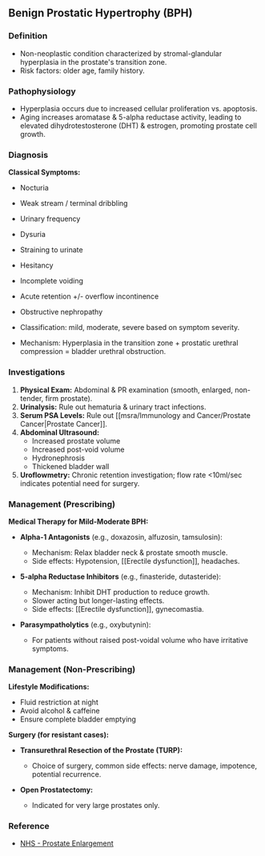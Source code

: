 ## Benign Prostatic Hypertrophy (BPH)

### Definition
- Non-neoplastic condition characterized by stromal-glandular hyperplasia in the prostate's transition zone.
- Risk factors: older age, family history.

### Pathophysiology
- Hyperplasia occurs due to increased cellular proliferation vs. apoptosis.
- Aging increases aromatase & 5-alpha reductase activity, leading to elevated dihydrotestosterone (DHT) & estrogen, promoting prostate cell growth.

### Diagnosis
**Classical Symptoms:**
- Nocturia
- Weak stream / terminal dribbling
- Urinary frequency
- Dysuria
- Straining to urinate
- Hesitancy
- Incomplete voiding
- Acute retention +/- overflow incontinence
- Obstructive nephropathy

- Classification: mild, moderate, severe based on symptom severity. 
- Mechanism: Hyperplasia in the transition zone + prostatic urethral compression = bladder urethral obstruction.

### Investigations
1. **Physical Exam:** Abdominal & PR examination (smooth, enlarged, non-tender, firm prostate).
2. **Urinalysis:** Rule out hematuria & urinary tract infections.
3. **Serum PSA Levels:** Rule out [[msra/Immunology and Cancer/Prostate Cancer|Prostate Cancer]].
4. **Abdominal Ultrasound:**
   - Increased prostate volume
   - Increased post-void volume
   - Hydronephrosis
   - Thickened bladder wall
5. **Uroflowmetry:** Chronic retention investigation; flow rate <10ml/sec indicates potential need for surgery.

### Management (Prescribing)
**Medical Therapy for Mild-Moderate BPH:**
- **Alpha-1 Antagonists** (e.g., doxazosin, alfuzosin, tamsulosin): 
  - Mechanism: Relax bladder neck & prostate smooth muscle.
  - Side effects: Hypotension, [[Erectile dysfunction]], headaches.

- **5-alpha Reductase Inhibitors** (e.g., finasteride, dutasteride):
  - Mechanism: Inhibit DHT production to reduce growth.
  - Slower acting but longer-lasting effects.
  - Side effects: [[Erectile dysfunction]], gynecomastia.

- **Parasympatholytics** (e.g., oxybutynin): 
  - For patients without raised post-voidal volume who have irritative symptoms.

### Management (Non-Prescribing)
**Lifestyle Modifications:**
- Fluid restriction at night
- Avoid alcohol & caffeine
- Ensure complete bladder emptying

**Surgery (for resistant cases):**
- **Transurethral Resection of the Prostate (TURP):**
  - Choice of surgery, common side effects: nerve damage, impotence, potential recurrence.
  
- **Open Prostatectomy:**
  - Indicated for very large prostates only.

### Reference
- [NHS - Prostate Enlargement](https://www.nhs.uk/conditions/prostate-enlargement/)